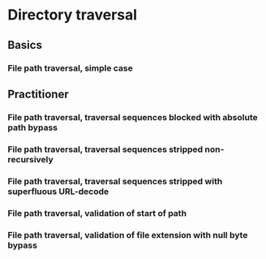 # Directory traversal

## Basics

### File path traversal, simple case

## Practitioner

### File path traversal, traversal sequences blocked with absolute path bypass

### File path traversal, traversal sequences stripped non-recursively

### File path traversal, traversal sequences stripped with superfluous URL-decode

### File path traversal, validation of start of path

### File path traversal, validation of file extension with null byte bypass
